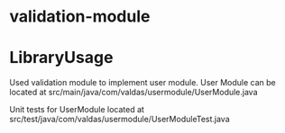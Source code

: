 # validation-module

# LibraryUsage
Used validation module to implement user module. User Module can be located at src/main/java/com/valdas/usermodule/UserModule.java

Unit tests for UserModule located at src/test/java/com/valdas/usermodule/UserModuleTest.java
